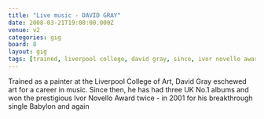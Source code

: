 ```yaml
---
title: "Live music - DAVID GRAY"
date: 2008-03-21T19:00:00.000Z
venue: v2
categories: gig
board: 8
layout: gig
tags: [trained, liverpool college, david gray, since, ivor novello award, babylon]
---
```

Trained as a painter at the Liverpool College of Art, David Gray eschewed art for a career in music. Since then, he has had three UK No.1 albums and won the prestigious Ivor Novello Award twice - in 2001 for his breakthrough single Babylon and again